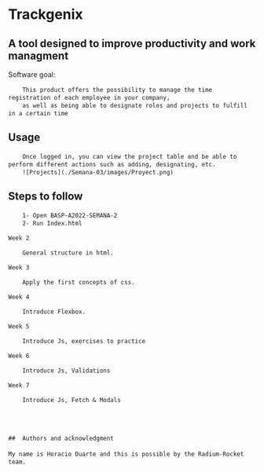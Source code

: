# Trackgenix
## A tool designed to improve productivity and work managment
Software goal: 

        This product offers the possibility to manage the time registration of each employee in your company,
        as well as being able to designate roles and projects to fulfill in a certain time

## Usage
        Once logged in, you can view the project table and be able to perform different actions such as adding, designating, etc.
        ![Projects](./Semana-03/images/Proyect.png)

## Steps to follow


``` 
    1- Open BASP-A2022-SEMANA-2
    2- Run Index.html
``` 
``` 
Week 2 
``` 
        General structure in html.
``` 
Week 3
``` 
        Apply the first concepts of css.
``` 
Week 4
```     
        Introduce Flexbox.
``` 
Week 5
```     
        Introduce Js, exercises to practice
``` 
Week 6
```     
        Introduce Js, Validations
``` 
Week 7
```     
        Introduce Js, Fetch & Modals
``` 



##  Authors and acknowledgment
 
My name is Horacio Duarte and this is possible by the Radium-Rocket team.